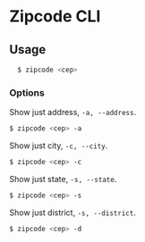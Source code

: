 # Zipcode CLI

## Usage

```bash
  $ zipcode <cep>
```

### Options

Show just address, `-a, --address`.

```bash
$ zipcode <cep> -a
```

Show just city, `-c, --city`.

```bash
$ zipcode <cep> -c
```
  
Show just state, `-s, --state`.

```bash
$ zipcode <cep> -s
```

Show just district, `-s, --district`.

```bash
$ zipcode <cep> -d
```
